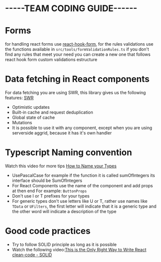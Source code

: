 # -----TEAM CODING GUIDE------

# Forms

for handling react forms use [react-hook-form](https://react-hook-form.com/),
for the rules validations use the functions available in `src/tools/formValidationRules.ts` if you don't find
any rules that meet your need you can create a new one that follows react hook form custom validations estructure

# Data fetching in React components

For data fetching you are using SWR, this library gives us the following features:
[SWR](https://swr.vercel.app/docs/getting-started)

- Optimistic updates
- Built-in cache and request deduplication
- Global state of cache
- Mutations
- It is possible to use it with any component, except when you are using serverside aggrid, because it has it's own handler

# Typescript Naming convention

Watch this video for more tips [How to Name your Types](https://www.youtube.com/watch?v=qA65QjWCl60&t=177s)

- UsePascalCase for example if the function it is called sumOfIntegers its interface should be SumOfIntegers
- For React Components use the name of the component and add props at then end For example: `ButtonProps`
- Don't use I or T prefixes for your types
- For generic types don't use letters like U or T, rather use names like `TData` or `UFilters`, the first letter will indicate that it is a generic type and the other word will indicate a description of the type

# Good code practices

- Try to follow SOLID principle as long as it is possible
- Watch the following video:[This is the Only Right Way to Write React clean-code - SOLID](https://www.youtube.com/watch?v=MSq_DCRxOxw)
